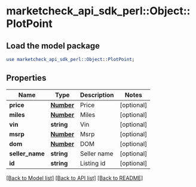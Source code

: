 # marketcheck_api_sdk_perl::Object::PlotPoint

## Load the model package
```perl
use marketcheck_api_sdk_perl::Object::PlotPoint;
```

## Properties
Name | Type | Description | Notes
------------ | ------------- | ------------- | -------------
**price** | [**Number**](Number.md) | Price | [optional] 
**miles** | [**Number**](Number.md) | Miles | [optional] 
**vin** | **string** | Vin | [optional] 
**msrp** | [**Number**](Number.md) | Msrp | [optional] 
**dom** | [**Number**](Number.md) | DOM | [optional] 
**seller_name** | **string** | Seller name | [optional] 
**id** | **string** | Listing id | [optional] 

[[Back to Model list]](../README.md#documentation-for-models) [[Back to API list]](../README.md#documentation-for-api-endpoints) [[Back to README]](../README.md)



